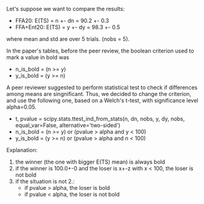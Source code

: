 Let's suppose we want to compare the results:
- FFA20: E(TS) = n +- dn = 90.2 +- 0.3
- FFA+Ent20: E(TS) = y +- dy = 98.3 +- 0.5

where mean and std are over 5 trials. (nobs = 5).

In the paper's tables, before the peer review, the boolean criterion used to mark a value in bold was
- n_is_bold = (n >= y)
- y_is_bold = (y >= n)

A peer reviewer suggested to perform statistical test to check if differences among means are singnificant.
Thus, we decided to change the criterion, and use the following one, based on a Welch's t-test, with significance level alpha=0.05.

- t, pvalue = scipy.stats.ttest_ind_from_stats(n, dn, nobs, y, dy, nobs, equal_var=False, alternative='two-sided')
- n_is_bold = (n >= y) or (pvalue > alpha and y < 100)
- y_is_bold = (y >= n) or (pvalue > alpha and n < 100)

Explanation:
1. the winner (the one with bigger E(TS) mean) is always bold
2. if the winner is 100.0+-0 and the loser is x+-z with x < 100, the loser is not bold 
3. if the situation is not 2.:
    - if pvalue > alpha, the loser is bold 
    - if pvalue < alpha, the loser is not bold 
